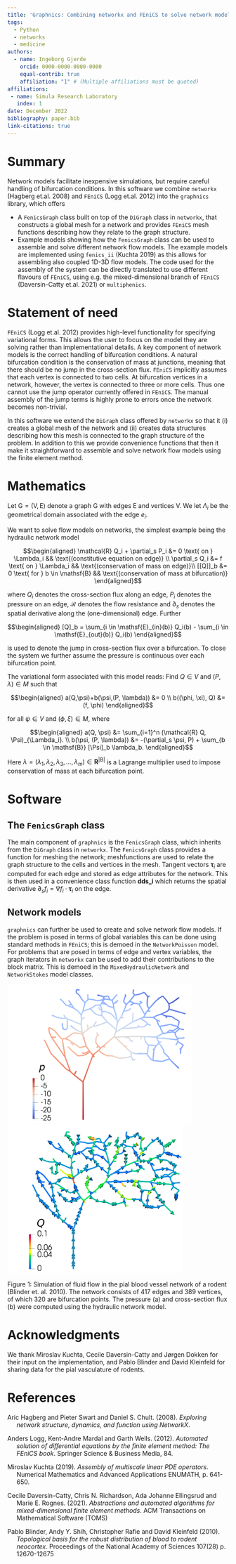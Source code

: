 ```yaml
---
title: 'Graphnics: Combining networkx and FEniCS to solve network models'
tags:
  - Python
  - networks
  - medicine
authors:
  - name: Ingeborg Gjerde
    orcid: 0000-0000-0000-0000
    equal-contrib: true
    affiliation: "1" # (Multiple affiliations must be quoted)
affiliations:
 - name: Simula Research Laboratory
   index: 1
date: December 2022
bibliography: paper.bib
link-citations: true
---
```


# Summary
Network models facilitate inexpensive simulations, but require careful
handling of bifurcation conditions. In this software we combine
`networkx` (Hagberg et.al. 2008) and `FEniCS`
(Logg et.al. 2012) into the `graphnics` library, which
offers
-   A `FenicsGraph` class built on top of the `DiGraph` class in `networkx`, that constructs a global mesh for a network and provides `FEniCS` mesh functions describing how they relate to the graph structure.
-   Example models showing how the `FenicsGraph` class can be used to
    assemble and solve different network flow models.
The example models are implemented using `fenics_ii` (Kuchta 2019) as this allows for assembling also coupled 1D-3D flow models. The code used for the assembly of the system can be  directly translated to use different flavours of `FEniCS`, using e.g. the mixed-dimensional branch of `FEniCS` (Daversin-Catty et.al. 2021) or `multiphenics`.




# Statement of need
`FEniCS` (Logg et.al. 2012) provides high-level
functionality for specifying variational forms. This allows the user to
focus on the model they are solving rather than implementational
details. A key component of network models is the correct handling of
bifurcation conditions. A natural bifurcation condition is the conservation of mass at junctions, meaning that there should be no jump in the cross-section flux.
`FEniCS` implicitly assumes that each vertex is connected to
two cells. At bifurcation vertices in a network, however, the vertex is
connected to three or more cells. Thus one cannot use the jump operator
currently offered in `FEniCS`. The manual assembly of the
jump terms is highly prone to errors once the network becomes
non-trivial.

In this software we extend the `DiGraph` class offered by
`networkx` so that it (i) creates a global mesh of the
network and (ii) creates data structures describing how this mesh is
connected to the graph structure of the problem. In addition to this we
provide convenience functions that then it make it straightforward to
assemble and solve network flow models using the finite element method.

# Mathematics

Let $\mathsf{G}=(\mathsf{V}, \mathsf{E})$ denote a graph $\mathsf{G}$
with edges $\mathsf{E}$ and vertices $\mathsf{V}$. We let $\Lambda_i$ be
the geometrical domain associated with the edge $e_i$.

We want to solve flow models on networks, the simplest example being the
hydraulic network model 

$$\begin{aligned}
    \mathcal{R} Q_i + \partial_s P_i &= 0 \text{ on } \Lambda_i && \text{(constitutive equation on edge)} \\ 
    \partial_s Q_i &= f \text{ on } \Lambda_i  && \text{(conservation of mass on edge)}\\ 
    [[Q]]_b &= 0 \text{ for } b \in \mathsf{B}  && \text{(conservation of mass at bifurcation)}
\end{aligned}$$

where $Q_i$ denotes the cross-section flux along an edge, $P_i$ denotes
the pressure on an edge, $\mathcal{R}$ denotes the flow resistance and
$\partial_s$ denotes the spatial derivative along the (one-dimensional)
edge. Further 

$$\begin{aligned}
[Q]_b =  \sum_{i \in \mathsf{E}_{in}(b)} Q_i(b) - \sum_{i \in \mathsf{E}_{out}(b)} Q_i(b)
\end{aligned}$$

is used to denote the jump in cross-section flux over a bifurcation. To
close the system we further assume the pressure is continuous over each
bifurcation point.

The variational form associated with this model reads: Find $Q \in V$
and $(P, \lambda) \in M$ such that

$$\begin{aligned}
    a(Q,\psi)+b(\psi,(P, \lambda)) &= 0 \\
    b((\phi, \xi), Q) &= (f, \phi)
\end{aligned}$$ 

for all $\psi \in V$ and $(\phi, \xi) \in M$, where 

$$\begin{aligned}
    a(Q, \psi) &= \sum_{i=1}^n (\mathcal{R} Q, \Psi)_{\Lambda_i}. \\
    b(\psi, (P, \lambda)) &= -(\partial_s \psi, P) + \sum_{b \in \mathsf{B}} [\Psi]_b \lambda_b.
\end{aligned}$$

Here
$\lambda=(\lambda_1, \lambda_2, \lambda_3, ..., \lambda_m) \in \mathbf{R}^{\vert \mathsf{B} \vert}$
is a Lagrange multiplier used to impose conservation of mass at each bifurcation point.

# Software

## The `FenicsGraph` class

The main component of `graphnics` is the `FenicsGraph`
class, which inherits from the `DiGraph` class in `networkx`.
The `FenicsGraph` class provides a function for meshing the network;
meshfunctions are used to relate the graph structure to the cells and
vertices in the mesh. Tangent vectors $\boldsymbol{\tau}_i$ are computed
for each edge and stored as edge attributes for the network. This is
then used in a convenience class function **dds$\_$i** which returns the
spatial derivative $\partial_s f_i = \nabla f_i \cdot \boldsymbol{\tau}_i$ on the edge.

## Network models

`graphnics` can further be used to create and solve network flow models.
If the problem is posed in terms of global variables this can be done using standard methods in `FEniCS`; this is demoed in the `NetworkPoisson` model. For
problems that are posed in terms of edge and vertex variables, the graph iterators in `networkx` can be used to add their contributions to the block matrix. This is demoed in the `MixedHydraulicNetwork` and `NetworkStokes` model classes.

<p float="left">
<img src="pial_pressure.png" alt="drawing" width="420"/>
<img src="pial_flux.png" alt="drawing" width="400"/>
</p>
<figcaption> Figure 1: Simulation of fluid flow in the pial blood vessel network of a rodent (Blinder et. al. 2010). The network consists of 417 edges and 389 vertices, of which 320 are bifurcation points. The pressure (a) and cross-section flux (b) were computed using the hydraulic network model.
 </figcaption>


# Acknowledgments

We thank Miroslav Kuchta, Cecile Daversin-Catty and Jørgen Dokken for
their input on the implementation, and Pablo Blinder and David Kleinfeld
for sharing data for the pial vasculature of rodents.

# References

<div id="refs" class="references csl-bib-body hanging-indent">
<div id="ref-networkx" class="csl-entry">

Aric Hagberg and Pieter Swart and Daniel S. Chult. (2008). *Exploring network structure, dynamics, and function using NetworkX*. 

</div>
</div>

<div id="refs" class="references csl-bib-body hanging-indent">
<div id="ref-fenics-book" class="csl-entry">

Anders Logg, Kent-Andre Mardal and Garth Wells. (2012). *Automated solution of differential equations by the finite element method: The FEniCS book*. Springer Science & Business Media, 84. 

</div>
</div>

<div id="refs" class="references csl-bib-body hanging-indent">
<div id="ref-networkx" class="csl-entry">

Miroslav Kuchta (2019). *Assembly of multiscale linear PDE operators*. Numerical Mathematics and Advanced Applications ENUMATH, p. 641-650.

</div>
</div>

<div id="refs" class="references csl-bib-body hanging-indent">
<div id="ref-abstractions2021" class="csl-entry">

Cecile Daversin-Catty, Chris N. Richardson, Ada Johanne Ellingsrud and Marie E. Rognes. (2021). *Abstractions and automated algorithms for mixed-dimensional finite element methods*. ACM Transactions on Mathematical Software (TOMS)

</div>
</div>


<div id="refs" class="references csl-bib-body hanging-indent">
<div id="ref-networkx" class="csl-entry">

Pablo Blinder, Andy Y. Shih, Christopher Rafie and David Kleinfeld (2010). *Topological basis for the robust distribution of blood to rodent neocortex*. Proceedings of the National Academy of Sciences 107(28) p. 12670-12675

</div>
</div>
